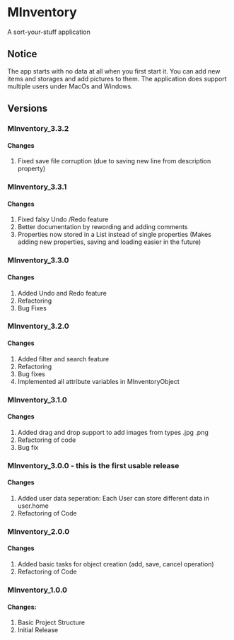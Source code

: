 # MInventory
A sort-your-stuff application

## Notice

The app starts with no data at all when you first start it.
You can add new items and storages and add pictures to them.
The application does support multiple users under MacOs and Windows.

## Versions

### MInventory_3.3.2

#### Changes
1. Fixed save file corruption (due to saving new line from description property)

### MInventory_3.3.1

#### Changes
1. Fixed falsy Undo /Redo feature
2. Better documentation by rewording and adding comments
3. Properties now stored in a List instead of single properties (Makes adding new properties, saving and loading easier in the future)

### MInventory_3.3.0

#### Changes
1. Added Undo and Redo feature
2. Refactoring
4. Bug Fixes

### MInventory_3.2.0

#### Changes
1. Added filter and search feature
2. Refactoring
3. Bug fixes
4. Implemented all attribute variables in MInventoryObject

### MInventory_3.1.0

#### Changes
1. Added drag and drop support to add images from types .jpg .png
2. Refactoring of code
3. Bug fix

### MInventory_3.0.0 - this is the first usable release

#### Changes
1. Added user data seperation: Each User can store different data in user.home
2. Refactoring of Code

### MInventory_2.0.0

#### Changes
1. Added basic tasks for object creation (add, save, cancel operation)
2. Refactoring of Code


### MInventory_1.0.0

#### Changes:
1. Basic Project Structure
2. Initial Release
